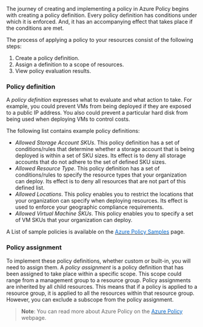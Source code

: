 
The journey of creating and implementing a policy in Azure Policy begins with creating a policy definition. Every policy definition has conditions under which it is enforced. And, it has an accompanying effect that takes place if the conditions are met.

The process of applying a policy to your resources consist of the following steps:

1. Create a policy definition.
2. Assign a definition to a scope of resources.
3. View policy evaluation results.


### Policy definition

A *policy definition* expresses what to evaluate and what action to take. For example, you could prevent VMs from being deployed if they are exposed to a public IP address. You also could prevent a particular hard disk from being used when deploying VMs to control costs.

The following list contains example policy definitions:

- *Allowed Storage Account SKUs*. This policy definition has a set of conditions/rules that determine whether a storage account that is being deployed is within a set of SKU sizes. Its effect is to deny all storage accounts that do not adhere to the set of defined SKU sizes.
- *Allowed Resource Type*. This policy definition has a set of conditions/rules to specify the resource types that your organization can deploy. Its effect is to deny all resources that are not part of this defined list.
- *Allowed Locations*. This policy enables you to restrict the locations that your organization can specify when deploying resources. Its effect is used to enforce your geographic compliance requirements.
- *Allowed Virtual Machine SKUs*. This policy enables you to specify a set of VM SKUs that your organization can deploy.

A List of sample policies is available on the <a href="https://docs.microsoft.com/en-us/azure/governance/policy/samples/
" target="_blank"><span style="color: #0066cc;" color="#0066cc">Azure Policy Samples</span></a> page.

### Policy assignment
To implement these policy definitions, whether custom or built-in, you will need to assign them. A *policy assignment* is a policy definition that has been assigned to take place within a specific scope. This scope could range from a management group to a resource group. Policy assignments are inherited by all child resources. This means that if a policy is applied to a resource group, it is applied to all the resources within that resource group. However, you can exclude a subscope from the policy assignment.





> **Note**: You can read more about Azure Policy on the <a href="https://azure.microsoft.com/en-us/services/azure-policy/
" target="_blank"><span style="color: #0066cc;" color="#0066cc">Azure Policy</span></a> webpage.
